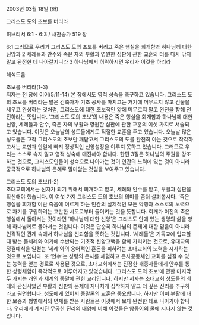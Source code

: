 2003년 03월 18일 (화)

그리스도 도의 초보를 버리라



히브리서 6:1 - 6:3 / 새찬송가 519 장


6:1 그러므로 우리가 그리스도 도의 초보를 버리고 죽은 행실을 회개함과 하나님께 대한 신앙과  2 세례들과 안수와 죽은 자의 부활과 영원한 심판에 관한 교훈의 터를 다시 닦지 말고 완전한 데 나아갈지니라 3 하나님께서 허락하시면 우리가 이것을 하리라

해석도움





초보를 버리라(1-3)  
저자는 전 장에 이어(5:11-14) 본 장에서도 영적 성숙을 촉구하고 있습니다. 그리스도 도의 초보를 버리라는 말은 건축자가 기초 공사를 마치고는 거기에 머무르지 않고 건물을 세우고 완성하는 것처럼, 그리스도에 대한 초보적인 앎에 머무르지 말고 완전을 향해 전진하라는 뜻입니다. ‘그리스도 도의 초보’의 내용은 죽은 행실을 회개함과 하나님께 대한 신앙, 세례들과 안수, 죽은 자의 부활과 영원한 심판에 관한 교훈의 여섯 가지로 서술되고 있습니다. 이것은 오늘날의 성도들에게도 적절한 교훈을 주고 있습니다. 오늘날 많은 성도들은 고작 그리스도의 초보만 깨닫고서 그리스도의 도를 완전히 아는 것으로 착각하고서는 교만과 안일에 빠져 정상적인 신앙성장을 이루지 못하고 있습니다. 그러므로 우리는 스스로 속지 말고 영적 성숙에 매진해야 합니다. 한편 3절은 하나님의 주권을 강조하는 것으로, 그리스도인들이 성숙으로 나아가는 것이 인간의 노력에 있는 것이 아니라 궁극적으로 하나님의 은혜로 말미암는 것임을 보여주고 있습니다.

그리스도 도의 초보(1-2)  
초대교회에서는 신자가 되기 위해서 회개하고 믿고, 세례와 안수를 받고, 부활과 심판을 확신해야 했습니다. 이 여섯 가지 그리스도 도의 초보의 의미를 좀더 살펴봅시다. ‘죽은 행실을 회개함’이란 죽음에 이르게 하는 인간의 실제적인 모든 악행과 스스로의 노력으로 자기를 구원하려는 교만한 시도로부터 돌이키는 것을 뜻합니다. 회개가 이전의 죽은 행실에서 돌아서는 것이라면 ‘하나님께 대한 신앙’은 그리스도 안에 있는 생명의 삶을 향해 하나님께로 돌아서는 것입니다. 이것은 단순히 하나님의 존재에 대한 믿음이 아니라 인격적인 관계 속에서 하나님을 신뢰함을 뜻하는 것입니다. ‘세례들’은 기독교에 입교할 때 받는 물세례와 여기에 수반되는 기초적 신앙고백을 함께 가리키는 것으로, 유대교의 정결예식을 일컫는 ‘세례’와의 용어적인 혼돈을 피하려는 초대교회의 노력을 시사하는 것으로 보입니다. 또 ‘안수’는 성령의 은사를 체험하고 은사공동체인 교회를 섬길 수 있는 능력을 얻는 경로로 사용된 것으로, 초대교회에서는 진정한 개종자들에게 안수를 통한 성령체험이 즉각적으로 이루어지고 있었습니다. ‘그리스도 도의 초보’에 관한 마지막 두 가지는 개인과 세계의 종말에 관한 교리입니다. 하지만 저자는 초대교회 성도들의 최대의 관심사였던 부활과 심판의 문제에 지나치게 집착하지 말고 더 깊은 진리를 추구하라고 권면합니다. 성도에게 있어서 종말론의 교훈은 중요합니다. 하지만 이미 부활에 대한 보증과 형벌에서의 면제를 받은 사람들은 이것에서 보다 완전한 데로 나아가야 합니다. 우리에게 계시된 무궁한 진리의 대양에 비해 이것들은 양동이의 물에 지나지 않는 것입니다.